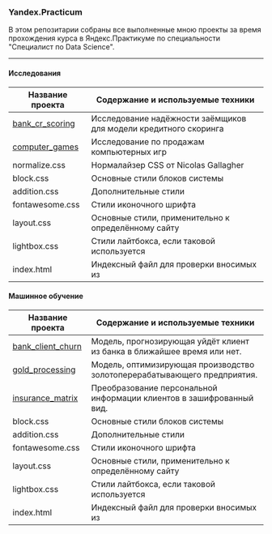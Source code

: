 ### Yandex.Practicum  

В этом репозитарии собраны все выполненные мною проекты за время прохождения курса 
в Яндекс.Практикуме по специальности "Специалист по Data Science".

___

#### Исследования
Название проекта | Содержание и используемые техники
-----------------|----------------------
[bank_cr_scoring](https://github.com/Toomas-A/Yandex.Practicum/tree/master/bank_cr_scoring)  | Исследование надёжности заёмщиков для модели кредитного скоринга
[computer_games](https://github.com/Toomas-A/Yandex.Practicum/tree/master/computer_games)   | Исследование по продажам компьютерных игр
normalize.css    | Нормалайзер CSS от Nicolas Gallagher
block.css        | Основные стили блоков системы
addition.css     | Дополнительные стили
fontawesome.css  | Стили иконочного шрифта
layout.css       | Основные стили, применительно к определённому сайту
lightbox.css     | Стили лайтбокса, если таковой используется
index.html       | Индексный файл для проверки вносимых из

#### Машинное обучение
Название проекта | Содержание и используемые техники
-----------------|----------------------
[bank_client_churn](https://github.com/Toomas-A/Yandex.Practicum/tree/master/bank_client_churn)| Модель, прогнозирующая уйдёт клиент из банка в ближайшее время или нет.
[gold_processing](https://github.com/Toomas-A/Yandex.Practicum/tree/master/gold_processing)| Модель, оптимизирующая производство золотоперерабатывающего предприятия.
[insurance_matrix](https://github.com/Toomas-A/Yandex.Practicum/tree/master/insurance_matrix)| Преобразование персональной информации  клиентов в зашифрованный вид.
block.css        | Основные стили блоков системы
addition.css     | Дополнительные стили
fontawesome.css  | Стили иконочного шрифта
layout.css       | Основные стили, применительно к определённому сайту
lightbox.css     | Стили лайтбокса, если таковой используется
index.html       | Индексный файл для проверки вносимых из
